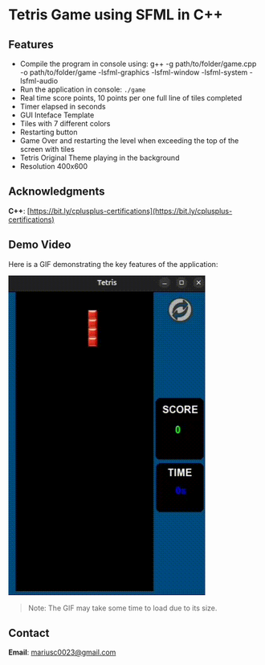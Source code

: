# Tetris Game using SFML in C++

## Features
- Compile the program in console using: g++ -g path/to/folder/game.cpp -o path/to/folder/game -lsfml-graphics -lsfml-window -lsfml-system -lsfml-audio
- Run the application in console: `./game`
- Real time score points, 10 points per one full line of tiles completed
- Timer elapsed in seconds
- GUI Inteface Template
- Tiles with 7 different colors
- Restarting button
- Game Over and restarting the level when exceeding the top of the screen with tiles
- Tetris Original Theme playing in the background
- Resolution 400x600

## Acknowledgments

**C++**: [https://bit.ly/cplusplus-certifications](https://bit.ly/cplusplus-certifications)  

## Demo Video

Here is a GIF demonstrating the key features of the application:

![Demo Video](https://github.com/marius2347/Tetris-Game-using-SFML-in-C-Plus-Plus/blob/main/video.gif)

> Note: The GIF may take some time to load due to its size.

## Contact

**Email**: mariusc0023@gmail.com
